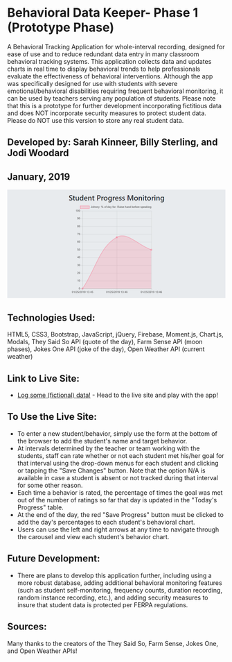 # Behavioral Data Keeper- Phase 1 (Prototype Phase)
A Behavioral Tracking Application for whole-interval recording, designed for ease of use and to reduce redundant data entry in many classroom behavioral tracking systems. This application collects data and updates charts in real time to display behavioral trends to help professionals evaluate the effectiveness of behavioral interventions.  Although the app was specifically designed for use with students with severe emotional/behavioral disabilities requiring frequent behavioral monitoring, it can be used by teachers serving any population of students.  Please note that this is a prototype for further development incorporating fictitious data and does NOT incorporate security measures to protect student data.  Please do NOT use this version to store any real student data.

## Developed by: Sarah Kinneer, Billy Sterling, and Jodi Woodard
## January, 2019

![Photo of Chart from Behavioral Tracking App](assets/images/bxData.png)

## Technologies Used:
HTML5, CSS3, Bootstrap, JavaScript, jQuery, Firebase, Moment.js, Chart.js, Modals, They Said So API (quote of the day), Farm Sense API (moon phases), Jokes One API (joke of the day), Open Weather API (current weather)

## Link to Live Site:
- [Log some (fictional) data!](https://kinneers.github.io/project-one) - Head to the live site and play with the app!

## To Use the Live Site:
- To enter a new student/behavior, simply use the form at the bottom of the browser to add the student's name and target behavior.
- At intervals determined by the teacher or team working with the students, staff can rate whether or not each student met his/her goal for that interval using the drop-down menus for each student and clicking or tapping the "Save Changes" button.  Note that the option N/A is available in case a student is absent or not tracked during that interval for some other reason.
- Each time a behavior is rated, the percentage of times the goal was met out of the number of ratings so far that day is updated in the "Today's Progress" table.
- At the end of the day, the red "Save Progress" button must be clicked to add the day's percentages to each student's behavioral chart.
- Users can use the left and right arrows at any time to navigate through the carousel and view each student's behavior chart.

## Future Development:
- There are plans to develop this application further, including using a more robust database, adding additional behavioral monitoring features (such as student self-monitoring, frequency counts, duration recording, random instance recording, etc.), and adding security measures to insure that student data is protected per FERPA regulations.

## Sources:
Many thanks to the creators of the They Said So, Farm Sense, Jokes One, and Open Weather APIs!
